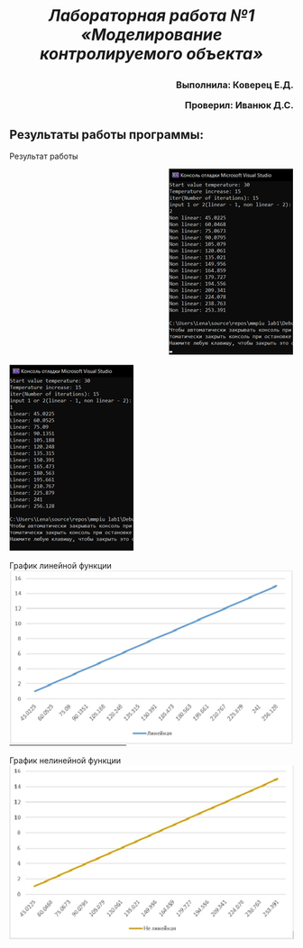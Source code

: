 ***<h1 align = "center">Лабораторная работа №1 «Моделирование контролируемого объекта»</a>***

<font size = 3>
<p align = "right">
Выполнила: Коверец Е.Д.</p>
<p align = "right">
Проверил: Иванюк Д.С.</p>
</font>

## **Результаты работы программы:**
  
Результат работы
<p align = "right">
<img src="Results/nonlinear.png"></p>
<img src="Results/linear.png">
  
График линейной функции
<img src="Grafics/linear.png">
  
График нелинейной функции
<img src="Grafics/nonlinear.png">
